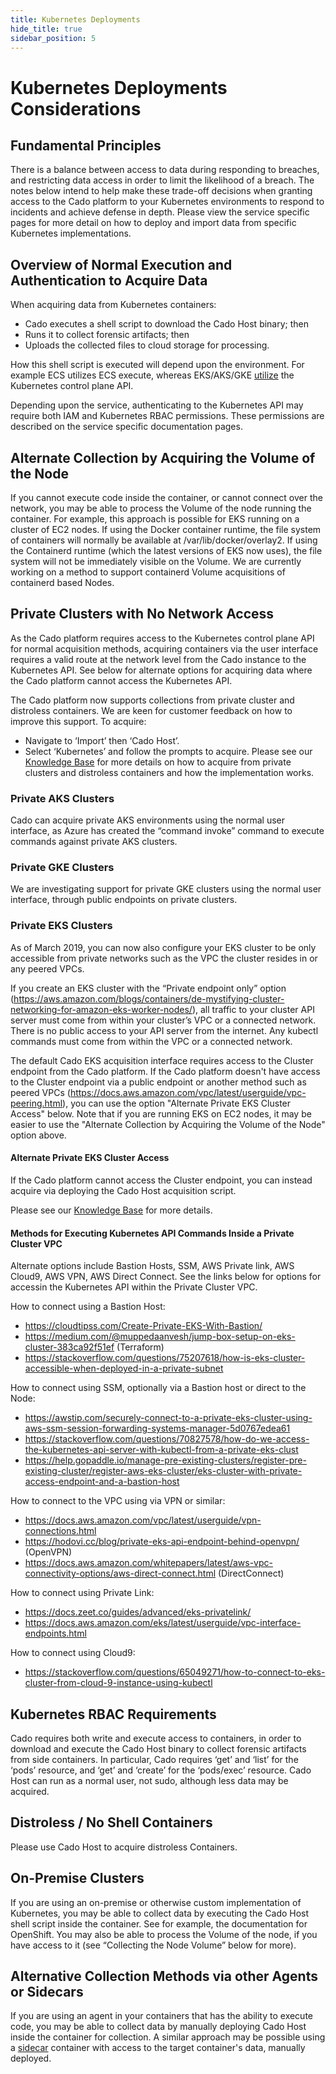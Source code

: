 ```yaml
---
title: Kubernetes Deployments
hide_title: true
sidebar_position: 5
---
```

# Kubernetes Deployments Considerations

## Fundamental Principles
There is a balance between access to data during responding to breaches, and restricting data access in order to limit the likelihood of a breach.
The notes below intend to help make these trade-off decisions when granting access to the Cado platform to your Kubernetes environments to respond to incidents and achieve defense in depth.
Please view the service specific pages for more detail on how to deploy and import data from specific Kubernetes implementations.

## Overview of Normal Execution and Authentication to Acquire Data
When acquiring data from Kubernetes containers:
- Cado executes a shell script to download the Cado Host binary; then
- Runs it to collect forensic artifacts; then
- Uploads the collected files to cloud storage for processing.

How this shell script is executed will depend upon the environment.
For example ECS utilizes ECS execute, whereas EKS/AKS/GKE [utilize](https://www.cadosecurity.com/how-we-sped-up-acquiring-forensic-data-from-aws-kubernetes-and-azure-kubernetes-services-by-10-times/) the Kubernetes control plane API.

Depending upon the service, authenticating to the Kubernetes API may require both IAM and Kubernetes RBAC permissions.
These permissions are described on the service specific documentation pages.

## Alternate Collection by Acquiring the Volume of the Node
If you cannot execute code inside the container, or cannot connect over the network, you may be able to process the Volume of the node running the container.
For example, this approach is possible for EKS running on a cluster of EC2 nodes.
If using the Docker container runtime, the file system of containers will normally be available at /var/lib/docker/overlay2.
If using the Containerd runtime (which the latest versions of EKS now uses), the file system will not be immediately visible on the Volume.
We are currently working on a method to support containerd Volume acquisitions of containerd based Nodes.

## Private Clusters with No Network Access
As the Cado platform requires access to the Kubernetes control plane API for normal acquisition methods, acquiring containers via the user interface requires a valid route at the network level from the Cado instance to the Kubernetes API.
See below for alternate options for acquiring data where the Cado platform cannot access the Kubernetes API.

The Cado platform now supports collections from private cluster and distroless containers. We are keen for customer feedback on how to improve this support. To acquire:
- Navigate to ‘Import’ then ‘Cado Host’.
- Select ‘Kubernetes’ and follow the prompts to acquire.
Please see our [Knowledge Base](https://cadosecurity.zendesk.com/hc/en-gb/articles/23696755178769-Private-Cluster-and-Distroless-Collections) for more details on how to acquire from private clusters and distroless containers and how the implementation works.



### Private AKS Clusters
Cado can acquire private AKS environments using the normal user interface, as Azure has created the “command invoke” command to execute commands against private AKS clusters.

### Private GKE Clusters
We are investigating support for private GKE clusters using the normal user interface, through public endpoints on private clusters.

### Private EKS Clusters
As of March 2019, you can now also configure your EKS cluster to be only accessible from private networks such as the VPC the cluster resides in or any peered VPCs.

If you create an EKS cluster with the “Private endpoint only” option (https://aws.amazon.com/blogs/containers/de-mystifying-cluster-networking-for-amazon-eks-worker-nodes/), all traffic to your cluster API server must come from within your cluster’s VPC or a connected network.
There is no public access to your API server from the internet.
Any kubectl commands must come from within the VPC or a connected network.

The default Cado EKS acquisition interface requires access to the Cluster endpoint from the Cado platform.
If the Cado platform doesn't have access to the Cluster endpoint via a public endpoint or another method such as peered VPCs (https://docs.aws.amazon.com/vpc/latest/userguide/vpc-peering.html), you can use the option "Alternate Private EKS Cluster Access" below.
Note that if you are running EKS on EC2 nodes, it may be easier to use the "Alternate Collection by Acquiring the Volume of the Node" option above.

#### Alternate Private EKS Cluster Access
If the Cado platform cannot access the Cluster endpoint, you can instead acquire via deploying the Cado Host acquisition script.

Please see our [Knowledge Base](https://cadosecurity.zendesk.com/) for more details.

#### Methods for Executing Kubernetes API Commands Inside a Private Cluster VPC
Alternate options include Bastion Hosts, SSM, AWS Private link, AWS Cloud9, AWS VPN, AWS Direct Connect.
See the links below for options for accessin the Kubernetes API within the Private Cluster VPC.

How to connect using a Bastion Host:
- https://cloudtipss.com/Create-Private-EKS-With-Bastion/
- https://medium.com/@muppedaanvesh/jump-box-setup-on-eks-cluster-383ca92f51ef (Terraform)
- https://stackoverflow.com/questions/75207618/how-is-eks-cluster-accessible-when-deployed-in-a-private-subnet

How to connect using SSM, optionally via a Bastion host or direct to the Node:
- https://awstip.com/securely-connect-to-a-private-eks-cluster-using-aws-ssm-session-forwarding-systems-manager-5d0767edea61 
- https://stackoverflow.com/questions/70827578/how-do-we-access-the-kubernetes-api-server-with-kubectl-from-a-private-eks-clust
- https://help.gopaddle.io/manage-pre-existing-clusters/register-pre-existing-cluster/register-aws-eks-cluster/eks-cluster-with-private-access-endpoint-and-a-bastion-host

How to connect to the VPC using via VPN or similar:
- https://docs.aws.amazon.com/vpc/latest/userguide/vpn-connections.html
- https://hodovi.cc/blog/private-eks-api-endpoint-behind-openvpn/ (OpenVPN)
- https://docs.aws.amazon.com/whitepapers/latest/aws-vpc-connectivity-options/aws-direct-connect.html (DirectConnect)

How to connect using Private Link:
- https://docs.zeet.co/guides/advanced/eks-privatelink/
- https://docs.aws.amazon.com/eks/latest/userguide/vpc-interface-endpoints.html

How to connect using Cloud9:
- https://stackoverflow.com/questions/65049271/how-to-connect-to-eks-cluster-from-cloud-9-instance-using-kubectl

## Kubernetes RBAC Requirements
Cado requires both write and execute access to containers, in order to download and execute the Cado Host binary to collect forensic artifacts from side containers. 
In particular, Cado requires ‘get’ and ‘list’ for the ‘pods’ resource, and ‘get’ and ‘create’ for the ‘pods/exec’ resource.
Cado Host can run as a normal user, not sudo, although less data may be acquired.

## Distroless / No Shell Containers
Please use Cado Host to acquire distroless Containers.

## On-Premise Clusters
If you are using an on-premise or otherwise custom implementation of Kubernetes, you may be able to collect data by executing the Cado Host shell script inside the container. See for example, the documentation for OpenShift. You may also be able to process the Volume of the node, if you have access to it (see “Collecting the Node Volume” below for more).

## Alternative Collection Methods via other Agents or Sidecars
If you are using an agent in your containers that has the ability to execute code, you may be able to collect data by manually deploying Cado Host inside the container for collection.
A similar approach may be possible using a [sidecar](https://spacelift.io/blog/kubernetes-sidecar-container) container with access to the target container's data, manually deployed.

